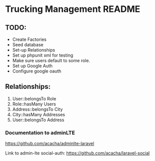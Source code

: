 # Trucking Management README

## TODO:
* Create Factories
* Seed database
* Set-up Relationships
* Set up phpunit xml for testing
* Make sure users default to some role.
* Set up Google Auth
* Configure google oauth

## Relationships:
1. User::belongsTo Role
2. Role::hasMany Users
3. Address::belongsTo City
4. City::hasMany Addresses
5. User::belongsTo Address

### Documentation to adminLTE
https://github.com/acacha/adminlte-laravel

Link to admin-lte social-auth:
https://github.com/acacha/laravel-social